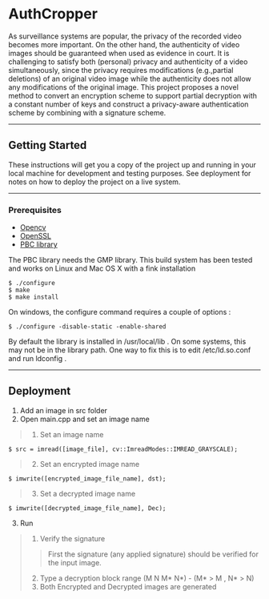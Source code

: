 # AuthCropper

As surveillance systems are popular, the privacy of the recorded video becomes more important.
On the other hand, the authenticity of video images should be guaranteed when used as
evidence in court. It is challenging to satisfy both (personal) privacy and authenticity of a video
simultaneously, since the privacy requires modifications (e.g.,partial deletions) of an original
video image while the authenticity does not allow any modifications of the original image. This
project proposes a novel method to convert an encryption scheme to support partial decryption
with a constant number of keys and construct a privacy-aware authentication scheme by
combining with a signature scheme.

<hr/>

## Getting Started
These instructions will get you a copy of the project up and running in your local machine for
development and testing purposes. See deployment for notes on how to deploy the project on a
live system.

<hr/>

### Prerequisites
* [Opencv](https://docs.opencv.org/4.1.2/d7/d9f/tutorial_linux_install.html)
* [OpenSSL](https://github.com/openssl/openssl)
* [PBC library](https://crypto.stanford.edu/pbc/download.html)

The PBC library needs the GMP library.
This build system has been tested and works on Linux and Mac OS X with a fink installation
```
$ ./configure
$ make
$ make install
```
On windows, the configure command requires a couple of options : 
```
$ ./configure -disable-static -enable-shared
```

By default the library is installed in /usr/local/lib . On some systems, this may not be in
the library path. One way to fix this is to edit /etc/ld.so.conf and run ldconfig .

<hr/>

## Deployment
1. Add an image in src folder
2. Open main.cpp and set an image name
>  1. Set an image name
```
$ src = imread([image_file], cv::ImreadModes::IMREAD_GRAYSCALE);
```
>  2. Set an encrypted image name
```
$ imwrite([encrypted_image_file_name], dst);
```
>  3. Set a decrypted image name
```
$ imwrite([decrypted_image_file_name], Dec);
```
3. Run
>  1. Verify the signature
> >First the signature (any applied signature) should be verified for the input image.
>  2. Type a decryption block range (M N M* N*) - (M* > M , N* > N)
>  3. Both Encrypted and Decrypted images are generated
